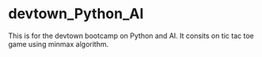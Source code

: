 # devtown_Python_AI
This is for the devtown bootcamp on Python and AI. It consits on tic tac toe game using minmax algorithm.
